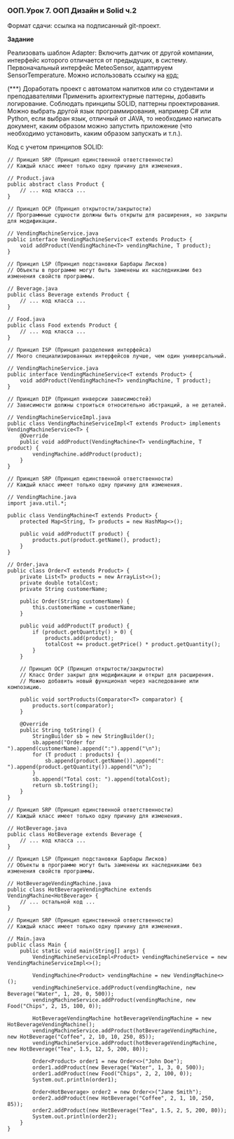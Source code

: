 ### ООП.Урок 7. ООП Дизайн и Solid ч.2

Формат сдачи: ссылка на подписанный git-проект.

**Задание**

Реализовать шаблон Adapter: Включить датчик от другой компании, интерфейс которого отличается от
предыдущих, в систему. Первоначальный интерфейс MeteoSensor, адаптируем
SensorTemperature.
Можно использовать ссылку на [код:](https://github.com/DwarfPorter/OOP_Lesson7_Patterns/tree/master/Adapter)

(***) Доработать проект с автоматом напитков или со студентами и преподавателями
Применить архитектурные паттерны, добавить логирование.
Соблюдать принципы SOLID, паттерны проектирования.
Можно выбрать другой язык программирования, например C# или Python, если выбран язык, отличный от JAVA, то необходимо написать документ, каким образом можно запустить приложение 
(что необходимо установить, каким образом запускать и т.п.).




Код с учетом принципов SOLID:

```
// Принцип SRP (Принцип единственной ответственности)
// Каждый класс имеет только одну причину для изменения.

// Product.java
public abstract class Product {
    // ... код класса ...
}

// Принцип OCP (Принцип открытости/закрытости)
// Программные сущности должны быть открыты для расширения, но закрыты для модификации.

// VendingMachineService.java
public interface VendingMachineService<T extends Product> {
    void addProduct(VendingMachine<T> vendingMachine, T product);
}

// Принцип LSP (Принцип подстановки Барбары Лисков)
// Объекты в программе могут быть заменены их наследниками без изменения свойств программы.

// Beverage.java
public class Beverage extends Product {
    // ... код класса ...
}

// Food.java
public class Food extends Product {
    // ... код класса ...
}

// Принцип ISP (Принцип разделения интерфейса)
// Много специализированных интерфейсов лучше, чем один универсальный.

// VendingMachineService.java
public interface VendingMachineService<T extends Product> {
    void addProduct(VendingMachine<T> vendingMachine, T product);
}

// Принцип DIP (Принцип инверсии зависимостей)
// Зависимости должны строиться относительно абстракций, а не деталей.

// VendingMachineServiceImpl.java
public class VendingMachineServiceImpl<T extends Product> implements VendingMachineService<T> {
    @Override
    public void addProduct(VendingMachine<T> vendingMachine, T product) {
        vendingMachine.addProduct(product);
    }
}

// Принцип SRP (Принцип единственной ответственности)
// Каждый класс имеет только одну причину для изменения.

// VendingMachine.java
import java.util.*;

public class VendingMachine<T extends Product> {
    protected Map<String, T> products = new HashMap<>();

    public void addProduct(T product) {
        products.put(product.getName(), product);
    }
}

// Order.java
public class Order<T extends Product> {
    private List<T> products = new ArrayList<>();
    private double totalCost;
    private String customerName;

    public Order(String customerName) {
        this.customerName = customerName;
    }

    public void addProduct(T product) {
        if (product.getQuantity() > 0) {
            products.add(product);
            totalCost += product.getPrice() * product.getQuantity();
        }
    }

    // Принцип OCP (Принцип открытости/закрытости)
    // Класс Order закрыт для модификации и открыт для расширения.
    // Можно добавить новый функционал через наследование или композицию.

    public void sortProducts(Comparator<T> comparator) {
        products.sort(comparator);
    }

    @Override
    public String toString() {
        StringBuilder sb = new StringBuilder();
        sb.append("Order for ").append(customerName).append(":").append("\n");
        for (T product : products) {
            sb.append(product.getName()).append(": ").append(product.getQuantity()).append("\n");
        }
        sb.append("Total cost: ").append(totalCost);
        return sb.toString();
    }
}

// Принцип SRP (Принцип единственной ответственности)
// Каждый класс имеет только одну причину для изменения.

// HotBeverage.java
public class HotBeverage extends Beverage {
    // ... код класса ...
}

// Принцип LSP (Принцип подстановки Барбары Лисков)
// Объекты в программе могут быть заменены их наследниками без изменения свойств программы.

// HotBeverageVendingMachine.java
public class HotBeverageVendingMachine extends VendingMachine<HotBeverage> {
    // ... остальной код ...
}

// Принцип SRP (Принцип единственной ответственности)
// Каждый класс имеет только одну причину для изменения.

// Main.java
public class Main {
    public static void main(String[] args) {
        VendingMachineServiceImpl<Product> vendingMachineService = new VendingMachineServiceImpl<>();

        VendingMachine<Product> vendingMachine = new VendingMachine<>();
        vendingMachineService.addProduct(vendingMachine, new Beverage("Water", 1, 20, 0, 500));
        vendingMachineService.addProduct(vendingMachine, new Food("Chips", 2, 15, 100, 0));
        
        HotBeverageVendingMachine hotBeverageVendingMachine = new HotBeverageVendingMachine();
        vendingMachineService.addProduct(hotBeverageVendingMachine, new HotBeverage("Coffee", 2, 10, 10, 250, 85));
        vendingMachineService.addProduct(hotBeverageVendingMachine, new HotBeverage("Tea", 1.5, 12, 5, 200, 80));
        
        Order<Product> order1 = new Order<>("John Doe");
        order1.addProduct(new Beverage("Water", 1, 3, 0, 500));
        order1.addProduct(new Food("Chips", 2, 2, 100, 0));
        System.out.println(order1);
        
        Order<HotBeverage> order2 = new Order<>("Jane Smith");
        order2.addProduct(new HotBeverage("Coffee", 2, 1, 10, 250, 85));
        order2.addProduct(new HotBeverage("Tea", 1.5, 2, 5, 200, 80));
        System.out.println(order2);
    }
}

```



